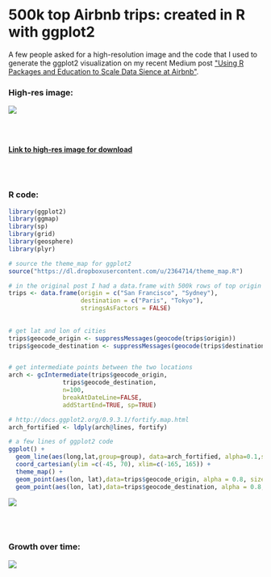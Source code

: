 # 500k top Airbnb trips: created in R with ggplot2

A few people asked for a high-resolution image and the code that I used to generate the ggplot2 visualization on my recent Medium post ["Using R Packages and Education to Scale Data Sience at Airbnb"](https://medium.com/airbnb-engineering/using-r-packages-and-education-to-scale-data-science-at-airbnb-906faa58e12d).

### High-res image:


![](top_airbnb_trips.png)

<br>
<br>

[**Link to high-res image for download**](https://dl.dropboxusercontent.com/u/2364714/top_airbnb_trips.png)

<br>
<br>

### R code:


```r
library(ggplot2)
library(ggmap)
library(sp)
library(grid)
library(geosphere)
library(plyr)
```



```r
# source the theme_map for ggplot2
source("https://dl.dropboxusercontent.com/u/2364714/theme_map.R")

# in the original post I had a data.frame with 500k rows of top origin destination pairs
trips <- data.frame(origin = c("San Francisco", "Sydney"), 
                    destination = c("Paris", "Tokyo"), 
                    stringsAsFactors = FALSE)
  
  
# get lat and lon of cities
trips$geocode_origin <- suppressMessages(geocode(trips$origin))
trips$geocode_destination <- suppressMessages(geocode(trips$destination))


# get intermediate points between the two locations
arch <- gcIntermediate(trips$geocode_origin,
               trips$geocode_destination,
               n=100,
               breakAtDateLine=FALSE, 
               addStartEnd=TRUE, sp=TRUE)

# http://docs.ggplot2.org/0.9.3.1/fortify.map.html
arch_fortified <- ldply(arch@lines, fortify)

# a few lines of ggplot2 code
ggplot() +
  geom_line(aes(long,lat,group=group), data=arch_fortified, alpha=0.1,size=1, colour="skyblue1") +
  coord_cartesian(ylim =c(-45, 70), xlim=c(-165, 165)) +
  theme_map() +
  geom_point(aes(lon, lat),data=trips$geocode_origin, alpha = 0.8, size = 1, colour = "white") +
  geom_point(aes(lon, lat),data=trips$geocode_destination, alpha = 0.8, size = 1, colour = "white")
```

![](README_files/figure-html/unnamed-chunk-2-1.png)

<br>
<br>

### Growth over time:

![](popular_routes.gif)
